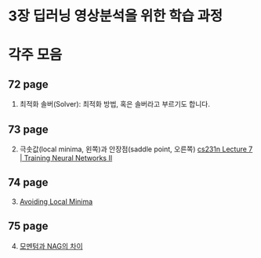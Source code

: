 # 3장 딥러닝 영상분석을 위한 학습 과정 
# 각주 모음

## 72 page
  1. 최적화 솔버(Solver): 최적화 방법, 혹은 솔버라고 부르기도 합니다.

## 73 page     
  2. 극솟값(local minima, 왼쪽)과 안장점(saddle point, 오른쪽) [cs231n Lecture 7 | Training Neural Networks II](https://youtu.be/_JB0AO7QxSA)

## 74 page
  3. [Avoiding Local Minima](https://www.i2tutorials.com/how-can-you-avoid-local-minima-to-achieve-the-minimized-loss-function)

## 75 page     
  4. [모멘텀과 NAG의 차이](https://untitledtblog.tistory.com/149)
